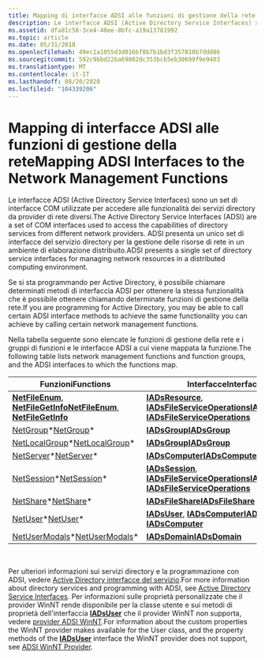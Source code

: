 ```yaml
---
title: Mapping di interfacce ADSI alle funzioni di gestione della rete
description: Le interfacce ADSI (Active Directory Service Interfaces) sono un set di interfacce COM utilizzate per accedere alle funzionalità dei servizi directory da provider di rete diversi.
ms.assetid: dfa81c58-3ce4-40ee-8bfc-a19a13781992
ms.topic: article
ms.date: 05/31/2018
ms.openlocfilehash: 49ec1a1055d3d016bf8b7b1bd3f357810b7ddd86
ms.sourcegitcommit: 592c9bbd22ba69802dc353bcb5eb30699f9e9403
ms.translationtype: MT
ms.contentlocale: it-IT
ms.lasthandoff: 08/20/2020
ms.locfileid: "104339206"
---
```

# <a name="mapping-adsi-interfaces-to-the-network-management-functions"></a><span data-ttu-id="7b8ee-103">Mapping di interfacce ADSI alle funzioni di gestione della rete</span><span class="sxs-lookup"><span data-stu-id="7b8ee-103">Mapping ADSI Interfaces to the Network Management Functions</span></span>

<span data-ttu-id="7b8ee-104">Le interfacce ADSI (Active Directory Service Interfaces) sono un set di interfacce COM utilizzate per accedere alle funzionalità dei servizi directory da provider di rete diversi.</span><span class="sxs-lookup"><span data-stu-id="7b8ee-104">The Active Directory Service Interfaces (ADSI) are a set of COM interfaces used to access the capabilities of directory services from different network providers.</span></span> <span data-ttu-id="7b8ee-105">ADSI presenta un unico set di interfacce del servizio directory per la gestione delle risorse di rete in un ambiente di elaborazione distribuito.</span><span class="sxs-lookup"><span data-stu-id="7b8ee-105">ADSI presents a single set of directory service interfaces for managing network resources in a distributed computing environment.</span></span>

<span data-ttu-id="7b8ee-106">Se si sta programmando per Active Directory, è possibile chiamare determinati metodi di interfaccia ADSI per ottenere la stessa funzionalità che è possibile ottenere chiamando determinate funzioni di gestione della rete.</span><span class="sxs-lookup"><span data-stu-id="7b8ee-106">If you are programming for Active Directory, you may be able to call certain ADSI interface methods to achieve the same functionality you can achieve by calling certain network management functions.</span></span>

<span data-ttu-id="7b8ee-107">Nella tabella seguente sono elencate le funzioni di gestione della rete e i gruppi di funzioni e le interfacce ADSI a cui viene mappata la funzione.</span><span class="sxs-lookup"><span data-stu-id="7b8ee-107">The following table lists network management functions and function groups, and the ADSI interfaces to which the functions map.</span></span>



| <span data-ttu-id="7b8ee-108">Funzioni</span><span class="sxs-lookup"><span data-stu-id="7b8ee-108">Functions</span></span>                                                                  | <span data-ttu-id="7b8ee-109">Interfacce</span><span class="sxs-lookup"><span data-stu-id="7b8ee-109">Interfaces</span></span>                                                                                             |
|----------------------------------------------------------------------------|--------------------------------------------------------------------------------------------------------|
| <span data-ttu-id="7b8ee-110">[**NetFileEnum**](/windows/desktop/api/lmshare/nf-lmshare-netfileenum), [ **NetFileGetInfo**](/windows/desktop/api/lmshare/nf-lmshare-netfilegetinfo)</span><span class="sxs-lookup"><span data-stu-id="7b8ee-110">[**NetFileEnum**](/windows/desktop/api/lmshare/nf-lmshare-netfileenum), [**NetFileGetInfo**](/windows/desktop/api/lmshare/nf-lmshare-netfilegetinfo)</span></span> | <span data-ttu-id="7b8ee-111">[**IADsResource**](/windows/desktop/api/iads/nn-iads-iadsresource), [ **IADsFileServiceOperations**](/windows/desktop/api/iads/nn-iads-iadsfileserviceoperations)</span><span class="sxs-lookup"><span data-stu-id="7b8ee-111">[**IADsResource**](/windows/desktop/api/iads/nn-iads-iadsresource), [**IADsFileServiceOperations**](/windows/desktop/api/iads/nn-iads-iadsfileserviceoperations)</span></span> |
| <span data-ttu-id="7b8ee-112">[NetGroup](group-functions.md)\*</span><span class="sxs-lookup"><span data-stu-id="7b8ee-112">[NetGroup](group-functions.md)\*</span></span>                                          | [<span data-ttu-id="7b8ee-113">**IADsGroup**</span><span class="sxs-lookup"><span data-stu-id="7b8ee-113">**IADsGroup**</span></span>](/windows/desktop/api/iads/nn-iads-iadsgroup)                                                                        |
| <span data-ttu-id="7b8ee-114">[NetLocalGroup](local-group-functions.md)\*</span><span class="sxs-lookup"><span data-stu-id="7b8ee-114">[NetLocalGroup](local-group-functions.md)\*</span></span>                               | [<span data-ttu-id="7b8ee-115">**IADsGroup**</span><span class="sxs-lookup"><span data-stu-id="7b8ee-115">**IADsGroup**</span></span>](/windows/desktop/api/iads/nn-iads-iadsgroup)                                                                        |
| <span data-ttu-id="7b8ee-116">[NetServer](server-functions.md)\*</span><span class="sxs-lookup"><span data-stu-id="7b8ee-116">[NetServer](server-functions.md)\*</span></span>                                        | [<span data-ttu-id="7b8ee-117">**IADsComputer**</span><span class="sxs-lookup"><span data-stu-id="7b8ee-117">**IADsComputer**</span></span>](/windows/desktop/api/iads/nn-iads-iadscomputer)                                                                  |
| <span data-ttu-id="7b8ee-118">[NetSession](session-functions.md)\*</span><span class="sxs-lookup"><span data-stu-id="7b8ee-118">[NetSession](session-functions.md)\*</span></span>                                      | <span data-ttu-id="7b8ee-119">[**IADsSession**](/windows/desktop/api/iads/nn-iads-iadssession), [ **IADsFileServiceOperations**](/windows/desktop/api/iads/nn-iads-iadsfileserviceoperations)</span><span class="sxs-lookup"><span data-stu-id="7b8ee-119">[**IADsSession**](/windows/desktop/api/iads/nn-iads-iadssession), [**IADsFileServiceOperations**](/windows/desktop/api/iads/nn-iads-iadsfileserviceoperations)</span></span>   |
| <span data-ttu-id="7b8ee-120">[NetShare](share-functions.md)\*</span><span class="sxs-lookup"><span data-stu-id="7b8ee-120">[NetShare](share-functions.md)\*</span></span>                                          | [<span data-ttu-id="7b8ee-121">**IADsFileShare**</span><span class="sxs-lookup"><span data-stu-id="7b8ee-121">**IADsFileShare**</span></span>](/windows/desktop/api/iads/nn-iads-iadsfileshare)                                                                |
| <span data-ttu-id="7b8ee-122">[NetUser](user-functions.md)\*</span><span class="sxs-lookup"><span data-stu-id="7b8ee-122">[NetUser](user-functions.md)\*</span></span>                                            | <span data-ttu-id="7b8ee-123">[**IADsUser**](/windows/desktop/api/iads/nn-iads-iadsuser), [ **IADsComputer**](/windows/desktop/api/iads/nn-iads-iadscomputer)</span><span class="sxs-lookup"><span data-stu-id="7b8ee-123">[**IADsUser**](/windows/desktop/api/iads/nn-iads-iadsuser), [**IADsComputer**](/windows/desktop/api/iads/nn-iads-iadscomputer)</span></span>                                   |
| <span data-ttu-id="7b8ee-124">[NetUserModals](user-modal-functions.md)\*</span><span class="sxs-lookup"><span data-stu-id="7b8ee-124">[NetUserModals](user-modal-functions.md)\*</span></span>                                | [<span data-ttu-id="7b8ee-125">**IADsDomain**</span><span class="sxs-lookup"><span data-stu-id="7b8ee-125">**IADsDomain**</span></span>](/windows/desktop/api/iads/nn-iads-iadsdomain)                                                                      |



 

<span data-ttu-id="7b8ee-126">Per ulteriori informazioni sui servizi directory e la programmazione con ADSI, vedere [Active Directory interfacce del servizio](/windows/desktop/ADSI/active-directory-service-interfaces-adsi).</span><span class="sxs-lookup"><span data-stu-id="7b8ee-126">For more information about directory services and programming with ADSI, see [Active Directory Service Interfaces](/windows/desktop/ADSI/active-directory-service-interfaces-adsi).</span></span> <span data-ttu-id="7b8ee-127">Per informazioni sulle proprietà personalizzate che il provider WinNT rende disponibile per la classe utente e sui metodi di proprietà dell'interfaccia [**IADsUser**](/windows/desktop/api/iads/nn-iads-iadsuser) che il provider WinNT non supporta, vedere [provider ADSI WinNT](/windows/desktop/ADSI/adsi-winnt-provider).</span><span class="sxs-lookup"><span data-stu-id="7b8ee-127">For information about the custom properties the WinNT provider makes available for the User class, and the property methods of the [**IADsUser**](/windows/desktop/api/iads/nn-iads-iadsuser) interface the WinNT provider does not support, see [ADSI WinNT Provider](/windows/desktop/ADSI/adsi-winnt-provider).</span></span>

 

 